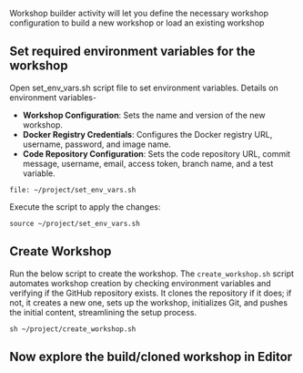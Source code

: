 
Workshop builder activity will let you define the necessary workshop configuration to build a new workshop or load an existing workshop

## Set required environment variables for the workshop 

Open set_env_vars.sh script file to set environment variables. Details on environment variables-

- **Workshop Configuration**: Sets the name and version of the new workshop.
- **Docker Registry Credentials**: Configures the Docker registry URL, username, password, and image name.
- **Code Repository Configuration**: Sets the code repository URL, commit message, username, email, access token, branch name, and a test variable.

```editor:open-file
file: ~/project/set_env_vars.sh
```

Execute the script to apply the changes:

```execute-all
source ~/project/set_env_vars.sh
```

## Create Workshop

Run the below script to create the workshop. The `create_workshop.sh` script automates workshop creation by checking environment variables and verifying if the GitHub repository exists. It clones the repository if it does; if not, it creates a new one, sets up the workshop, initializes Git, and pushes the initial content, streamlining the setup process.

```execute-1
sh ~/project/create_workshop.sh
```

## Now explore the build/cloned workshop in Editor

